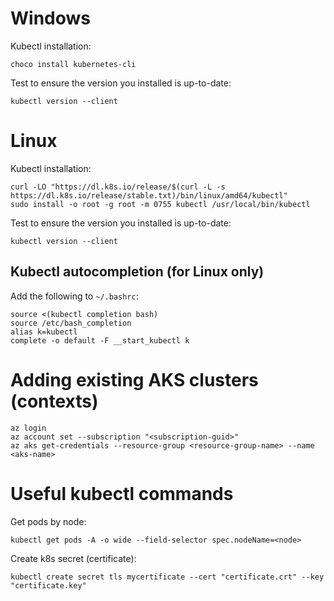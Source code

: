 # Windows

Kubectl installation:

```
choco install kubernetes-cli
```

Test to ensure the version you installed is up-to-date:

```
kubectl version --client
```

# Linux

Kubectl installation:

```
curl -LO "https://dl.k8s.io/release/$(curl -L -s https://dl.k8s.io/release/stable.txt)/bin/linux/amd64/kubectl"
sudo install -o root -g root -m 0755 kubectl /usr/local/bin/kubectl
```

Test to ensure the version you installed is up-to-date:

```
kubectl version --client
```

## Kubectl autocompletion (for Linux only)

Add the following to `~/.bashrc`:

```
source <(kubectl completion bash)
source /etc/bash_completion
alias k=kubectl
complete -o default -F __start_kubectl k
```

# Adding existing AKS clusters (contexts)

```
az login
az account set --subscription "<subscription-guid>"
az aks get-credentials --resource-group <resource-group-name> --name <aks-name>
```

# Useful kubectl commands

Get pods by node:

```
kubectl get pods -A -o wide --field-selector spec.nodeName=<node>
```

Create k8s secret (certificate):
```
kubectl create secret tls mycertificate --cert "certificate.crt" --key "certificate.key"
``` 
